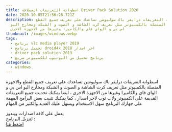 ```yaml
---
title: اسطوانة التعريفات العملاقة Driver Pack Solution 2020
date: 2020-10-05T21:56:26.721Z
description: اسطوانة التعريفات درايفر باك سوليوشن تساعدك على تعريف جميع القطع
  والاجهزة المتصلة بالكمبيوتر مثل تعريف كرت الشاشة و الصوت و الشبكة ومخارج اليو
  اس بي و الواي فاي والكاميرا وغيرها من الاجهزة الاخرى
thumbnail: /images/windows.webp
tags:
  - برنامج vlc media player 2019
  - تحميل برنامج droid4x اخر اصدار 2018
  - driver pack solution 2019
  - برنامج تحميل من اليوتيوب للكمبيوتر سريع
categories:
  - windows
---
```

<!--StartFragment-->

اسطوانة التعريفات درايفر باك سوليوشن تساعدك على تعريف جميع القطع والاجهزة المتصلة بالكمبيوتر مثل تعريف كرت الشاشة و الصوت و الشبكة ومخارج اليو اس بي و الواي فاي والكاميرا وغيرها من الاجهزة الاخرى ، ايضا يمكنك تحديث جميع التعريفات القديمة على الكمبيوتر ولاب توب لاخر اصدار ، كما يمكنك تثبيت بعض البرامج المهمة على جهازك البرنامج سهل الاستخدام ويسهل عليك العديد والكثير من المهام

يعمل على كافة اصدارات ويندوز\
لتنزيل البرنامج :\
[اضغط هنا](http://download.drp.su/builds/DriverPack_17.7.129-18120_Network.exe)

<!--EndFragment-->